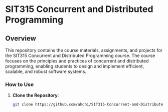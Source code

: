 # SIT315 Concurrent and Distributed Programming

## Overview

This repository contains the course materials, assignments, and projects for the SIT315 Concurrent and Distributed Programming course. The course focuses on the principles and practices of concurrent and distributed programming, enabling students to design and implement efficient, scalable, and robust software systems.

### How to Use

1. **Clone the Repository**:
   ```bash
   git clone https://github.com/ahdhi/SIT315-Concurrent-and-Distributed-Programming.git
